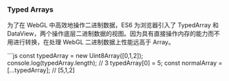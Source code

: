 ### Typed Arrays
<p>
为了在 WebGL 中高效地操作二进制数据，ES6 为浏览器引入了 TypedArray 和 DataView，两个操作底层二进制数据的视图。因为具有直接操作内存的能力而不用进行转换，在处理 WebGL 二进制数据上性能远高于 Array。
</p>
```js
const typedArray = new Uint8Array([0,1,2]);
console.log(typedArray.length); // 3
typedArray[0] = 5;
const normalArray = [...typedArray]; // [5,1,2]

```